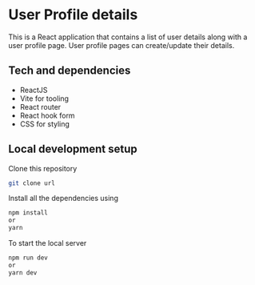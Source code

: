 # User Profile details

This is a React application that contains a list of user details along with a user profile page.
User profile pages can create/update their details.

## Tech and dependencies

- ReactJS
- Vite for tooling
- React router
- React hook form
- CSS for styling

## Local development setup

Clone this repository

```bash
git clone url
```

Install all the dependencies using

```bash
npm install
or
yarn
```

To start the local server

```bash
npm run dev
or
yarn dev
```
